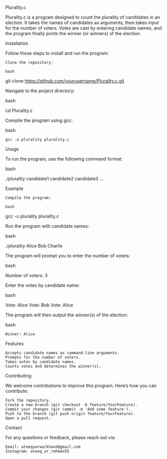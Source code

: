 Plurality.c

Plurality.c is a program designed to count the plurality of candidates in an election. It takes the names of candidates as arguments, then takes input for the number of voters. Votes are cast by entering candidate names, and the program finally prints the winner (or winners) of the election.

Installation

Follow these steps to install and run the program:

    Clone the repository:

    bash

git clone https://github.com/yourusername/Plurality.c.git

Navigate to the project directory:

bash

cd Plurality.c

Compile the program using gcc:

bash

    gcc -o plurality plurality.c

Usage

To run the program, use the following command format:

bash

./plurality candidate1 candidate2 candidate3 ...

Example

    Compile the program:

    bash

gcc -o plurality plurality.c

Run the program with candidate names:

bash

./plurality Alice Bob Charlie

The program will prompt you to enter the number of voters:

bash

Number of voters: 3

Enter the votes by candidate name:

bash

Vote: Alice
Vote: Bob
Vote: Alice

The program will then output the winner(s) of the election:

bash

    Winner: Alice

Features

    Accepts candidate names as command-line arguments.
    Prompts for the number of voters.
    Takes votes by candidate names.
    Counts votes and determines the winner(s).

Contributing

We welcome contributions to improve this program. Here’s how you can contribute:

    Fork the repository.
    Create a new branch (git checkout -b feature/YourFeature).
    Commit your changes (git commit -m 'Add some feature').
    Push to the branch (git push origin feature/YourFeature).
    Open a pull request.

Contact

For any questions or feedback, please reach out via:

    Email: ateeqsarwarkhand@gmail.com
    Instagram: ateeq_ur_rehman55


